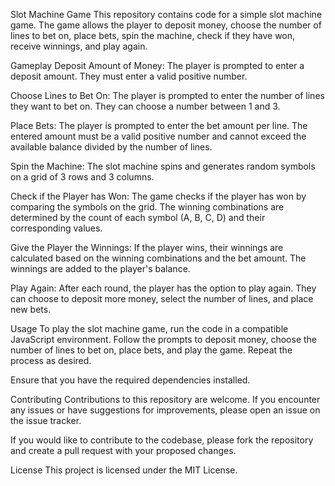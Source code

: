 
Slot Machine Game
This repository contains code for a simple slot machine game. The game allows the player to deposit money, choose the number of lines to bet on, place bets, spin the machine, check if they have won, receive winnings, and play again.

Gameplay
Deposit Amount of Money: The player is prompted to enter a deposit amount. They must enter a valid positive number.

Choose Lines to Bet On: The player is prompted to enter the number of lines they want to bet on. They can choose a number between 1 and 3.

Place Bets: The player is prompted to enter the bet amount per line. The entered amount must be a valid positive number and cannot exceed the available balance divided by the number of lines.

Spin the Machine: The slot machine spins and generates random symbols on a grid of 3 rows and 3 columns.

Check if the Player has Won: The game checks if the player has won by comparing the symbols on the grid. The winning combinations are determined by the count of each symbol (A, B, C, D) and their corresponding values.

Give the Player the Winnings: If the player wins, their winnings are calculated based on the winning combinations and the bet amount. The winnings are added to the player's balance.

Play Again: After each round, the player has the option to play again. They can choose to deposit more money, select the number of lines, and place new bets.

Usage
To play the slot machine game, run the code in a compatible JavaScript environment. Follow the prompts to deposit money, choose the number of lines to bet on, place bets, and play the game. Repeat the process as desired.

Ensure that you have the required dependencies installed.

Contributing
Contributions to this repository are welcome. If you encounter any issues or have suggestions for improvements, please open an issue on the issue tracker.

If you would like to contribute to the codebase, please fork the repository and create a pull request with your proposed changes.

License
This project is licensed under the MIT License.
